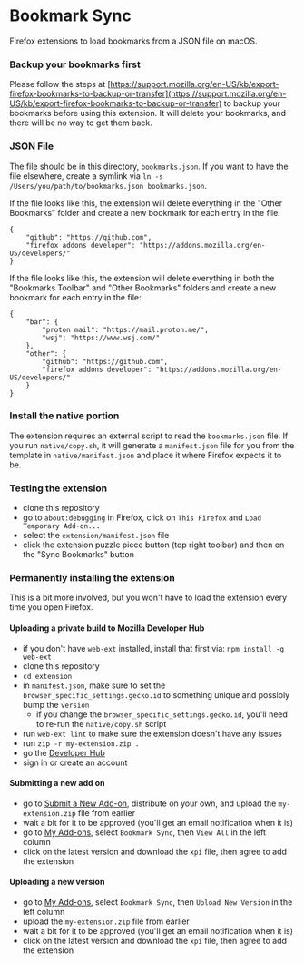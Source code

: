 # Bookmark Sync

Firefox extensions to load bookmarks from a JSON file on macOS.

### Backup your bookmarks first

Please follow the steps at [https://support.mozilla.org/en-US/kb/export-firefox-bookmarks-to-backup-or-transfer](https://support.mozilla.org/en-US/kb/export-firefox-bookmarks-to-backup-or-transfer) to backup your bookmarks before using this extension. It will delete your bookmarks, and there will be no way to get them back.

### JSON File

The file should be in this directory, `bookmarks.json`. If you want to have the file elsewhere, create a symlink via `ln -s /Users/you/path/to/bookmarks.json bookmarks.json`.

If the file looks like this, the extension will delete everything in the "Other Bookmarks" folder and create a new bookmark for each entry in the file:
```
{
    "github": "https://github.com",
    "firefox addons developer": "https://addons.mozilla.org/en-US/developers/"
}
```

If the file looks like this, the extension will delete everything in both the "Bookmarks Toolbar" and "Other Bookmarks" folders and create a new bookmark for each entry in the file:
```
{
    "bar": {
        "proton mail": "https://mail.proton.me/",
        "wsj": "https://www.wsj.com/"
    },
    "other": {
        "github": "https://github.com",
        "firefox addons developer": "https://addons.mozilla.org/en-US/developers/"
    }
}
```

### Install the native portion

The extension requires an external script to read the `bookmarks.json` file. If you run `native/copy.sh`, it will generate a `manifest.json` file for you from the template in `native/manifest.json` and place it where Firefox expects it to be.

### Testing the extension

- clone this repository
- go to `about:debugging` in Firefox, click on `This Firefox` and `Load Temporary Add-on...`
- select the `extension/manifest.json` file
- click the extension puzzle piece button (top right toolbar) and then on the "Sync Bookmarks" button

### Permanently installing the extension

This is a bit more involved, but you won't have to load the extension every time you open Firefox.

#### Uploading a private build to Mozilla Developer Hub

- if you don't have `web-ext` installed, install that first via: `npm install -g web-ext`
- clone this repository
- `cd extension`
- in `manifest.json`, make sure to set the `browser_specific_settings.gecko.id` to something unique and possibly bump the `version`
  - if you change the `browser_specific_settings.gecko.id`, you'll need to re-run the `native/copy.sh` script
- run `web-ext lint` to make sure the extension doesn't have any issues
- run `zip -r my-extension.zip .`
- go the [Developer Hub](https://addons.mozilla.org/en-US/developers/)
- sign in or create an account

#### Submitting a new add on

- go to [Submit a New Add-on](https://addons.mozilla.org/en-US/developers/addon/submit/agreement), distribute on your own, and upload the `my-extension.zip` file from earlier
- wait a bit for it to be approved (you'll get an email notification when it is)
- go to [My Add-ons](https://addons.mozilla.org/en-US/developers/addons), select `Bookmark Sync`, then `View All` in the left column
- click on the latest version and download the `xpi` file, then agree to add the extension

#### Uploading a new version

- go to [My Add-ons](https://addons.mozilla.org/en-US/developers/addons), select `Bookmark Sync`, then `Upload New Version` in the left column
- upload the `my-extension.zip` file from earlier
- wait a bit for it to be approved (you'll get an email notification when it is)
- click on the latest version and download the `xpi` file, then agree to add the extension

